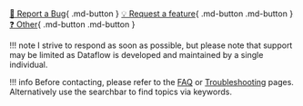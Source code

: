 #
[🐞 Report a Bug](mailto:dataflow.max@gmail.com?subject=Issue%20Report&body=*%20Describe%20the%20issue%20you're%20having%20-%20A%20clear%20and%20concise%20description%20of%20what%20the%20issue%20is%3A%0A%0A%0A%0A%0A*%20Reproduction%20Steps%20-%20Steps%20to%20reproduce%20the%20behavior%3A%0A%0A%0A%0A%0A*%20System%20Information%20-%20Please%20complete%20the%20following%20information%3A%0A%20%20%20%20%20%20%20-%20OS%20%5Be.g.%20Windows%2011%5D%20-%20%0A%20%20%20%20%20%20%20-%20Adobe%20App%20Version%20%5Be.g.%20After%20Effects%2024.2.1%5D%20-%0A%20%20%20%20%20%20%20-%20The%20product%20version%20you're%20using%20%5Be.g.%201.0.0%5D%20-%0A%0A%0A%0A%0A*%20Do%20you%20have%20any%20other%20third%20party%20plugins%20open%20while%20this%20issue%20is%20happening%3F%20If%20so%2C%20please%20list%20them%20here%3A%0A%0A%0A%0A%0A*%20Any%20other%20information%20you'd%20like%20to%20share%3F%3A%0A%0A%0A%0A%0AIf%20you%20can%20you%20share%20a%20screenshot%20or%20a%20video%20of%20the%20issue%20please%20attach%20it%20here.%20Thanks!){ .md-button }
[💡 Request a feature](mailto:dataflow.max@gmail.com?subject=Feature%20Request&body=*%20Describe%20the%20feature%20you're%20requesting%20-%20A%20clear%20and%20concise%20description%20of%20what%20the%20feature%20is%3A%0A%0A%0A%0A%0A*%20How%20would%20this%20feature%20help%20you%3F%0A%0A%0A%0A%0A*%20Any%20other%20information%20you'd%20like%20to%20share%3F%0A%0A%0A%0A){ .md-button .md-button }
[❓ Other](mailto:dataflow.max@gmail.com){ .md-button .md-button }

!!! note
    I strive to respond as soon as possible, but please note that support may be limited as Dataflow is developed and maintained by a single individual.

!!! info
    Before contacting, please refer to the [FAQ](faq.md) or [Troubleshooting](../documentation/troubleshooting.md) pages.  
    Alternatively use the searchbar to find topics via keywords.